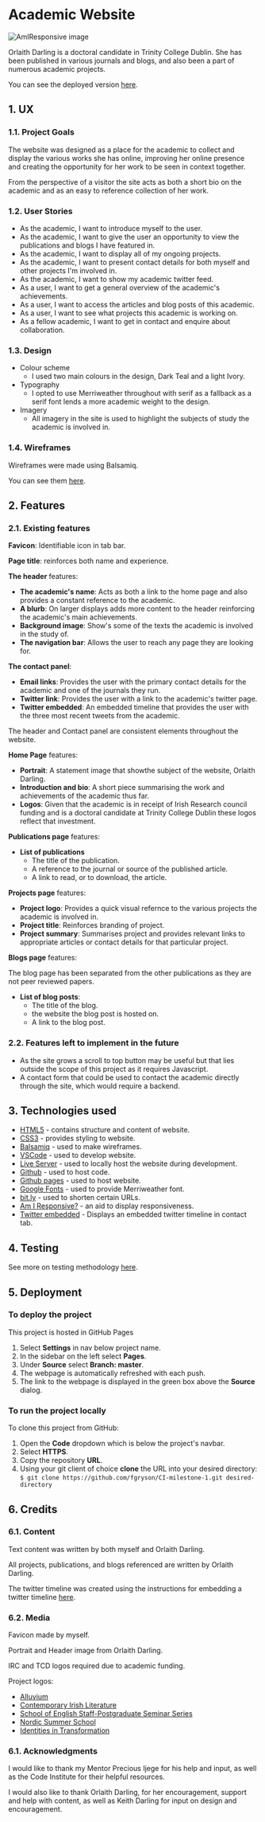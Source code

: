 # Academic Website

![AmIResponsive image](readme-images/amiresponsive.png)

Orlaith Darling is a doctoral candidate in Trinity College Dublin. She has been published in various journals and blogs, and also been a part of numerous academic projects.

You can see the deployed version [here](https://fgryson.github.io/CI-milestone-1/).

## 1. UX

### 1.1. Project Goals

The website was designed as a place for the academic to collect and display the various works she has online, improving her online presence and creating the opportunity for her work to be seen in context together.

From the perspective of a visitor the site acts as both a short bio on the academic and as an easy to reference collection of her work.

### 1.2. User Stories

- As the academic, I want to introduce myself to the user.
- As the academic, I want to give the user an opportunity to view the publications and blogs I have featured in.
- As the academic, I want to display all of my ongoing projects.
- As the academic, I want to present contact details for both myself and other projects I'm involved in.
- As the academic, I want to show my academic twitter feed.
- As a user, I want to get a general overview of the academic's achievements.
- As a user, I want to access the articles and blog posts of this academic.
- As a user, I want to see what projects this academic is working on.
- As a fellow academic, I want to get in contact and enquire about collaboration.

### 1.3. Design
- Colour scheme
  - I used two main colours in the design, Dark Teal and a light Ivory.
- Typography
  - I opted to use Merriweather throughout with serif as a fallback as a serif font lends a more academic weight to the design.
- Imagery
  - All imagery in the site is used to highlight the subjects of study the academic is involved in.

### 1.4. Wireframes

Wireframes were made using Balsamiq.

You can see them [here](readme-images/wireframes/).

## 2. Features

### 2.1. Existing features

**Favicon**: Identifiable icon in tab bar.

**Page title**: reinforces both name and experience.

**The header** features:
- **The academic's name**: Acts as both a link to the home page and also provides a constant reference to the academic.
- **A blurb**: On larger displays adds more content to the header reinforcing the academic's main achievements.
- **Background image**: Show's some of the texts the academic is involved in the study of.
- **The navigation bar**: Allows the user to reach any page they are looking for.

**The contact panel**:
- **Email links**: Provides the user with the primary contact details for the academic and one of the journals they run.
- **Twitter link**: Provides the user with a link to the academic's twitter page.
- **Twitter embedded**: An embedded timeline that provides the user with the three most recent tweets from the academic.

The header and Contact panel are consistent elements throughout the website.

**Home Page** features:
- **Portrait**: A statement image that showthe subject of the website, Orlaith Darling.
- **Introduction and bio**: A short piece summarising the work and achievements of the academic thus far.
- **Logos**: Given that the academic is in receipt of Irish Research council funding and is a doctoral candidate at Trinity College Dublin these logos reflect that investment.

**Publications page** features:
- **List of publications**
  - The title of the publication.
  - A reference to the journal or source of the published article.
  - A link to read, or to download, the article.

**Projects page** features:
- **Project logo**: Provides a quick visual refernce to the various projects the academic is involved in.
- **Project title**: Reinforces branding of project.
- **Project summary**: Summarises project and provides relevant links to appropriate articles or contact details for that particular project.

**Blogs page** features:

  The blog page has been separated from the other publications as they are not peer reviewed papers.

- **List of blog posts**:
  - The title of the blog.
  - the website the blog post is hosted on.
  - A link to the blog post.

### 2.2. Features left to implement in the future

- As the site grows a scroll to top button may be useful but that lies outside the scope of this project as it requires Javascript.
- A contact form that could be used to contact the academic directly through the site, which would require a backend.

## 3. Technologies used

- [HTML5](https://en.wikipedia.org/wiki/HTML) - contains structure and content of website.
- [CSS3](https://en.wikipedia.org/wiki/CSS) - provides styling to website.
- [Balsamiq](https://balsamiq.com/) - used to make wireframes.
- [VSCode](https://code.visualstudio.com/) - used to develop website.
- [Live Server](https://marketplace.visualstudio.com/items?itemName=ritwickdey.LiveServer) - used to locally host the website during development.
- [Github](https://github.com/) - used to host code.
- [Github pages](https://pages.github.com/) - used to host website.
- [Google Fonts](https://fonts.google.com/) - used to provide Merriweather font.
- [bit.ly](https://www.bitly.com) - used to shorten certain URLs.
- [Am I Responsive?](http://ami.responsivedesign.is/) - an aid to display responsiveness.
- [Twitter embedded](https://publish.twitter.com/) - Displays an embedded twitter timeline in contact tab.


## 4. Testing

See more on testing methodology [here](TESTING.md).

## 5. Deployment

### To deploy the project

This project is hosted in GitHub Pages

1. Select **Settings** in nav below project name.
2. In the sidebar on the left select **Pages**.
3. Under **Source** select **Branch: master**.
4. The webpage is automatically refreshed with each push.
5. The link to the webpage is displayed in the green box above the **Source** dialog.

### To run the project locally

To clone this project from GitHub:

1. Open the **Code** dropdown which is below the project's navbar.
2. Select **HTTPS**.
3. Copy the repository **URL**.
4. Using your git client of choice **clone** the URL into your desired directory:
`$ git clone https://github.com/fgryson/CI-milestone-1.git desired-directory`

## 6. Credits

### 6.1. Content

Text content was written by both myself and Orlaith Darling.

All projects, publications, and blogs referenced are written by Orlaith Darling.

The twitter timeline was created using the instructions for embedding a twitter timeline [here](https://developer.twitter.com/en/docs/twitter-for-websites/timelines/overview).

### 6.2. Media

Favicon made by myself.

Portrait and Header image from Orlaith Darling.

IRC and TCD logos required due to academic funding.

Project logos:
- [Alluvium](https://www.alluvium-journal.org/)
- [Contemporary Irish Literature](https://contemporaryirishlit.wordpress.com/)
- [School of English Staff-Postgraduate Seminar Series](https://twitter.com/SeminarsTCD2021)
- [Nordic Summer School](https://narrativeandviolence.com/)
- [Identities in Transformation](https://www.tcd.ie/trinitylongroomhub/research/themes/identities-in-transformation.php)

### 6.1. Acknowledgments

I would like to thank my Mentor Precious Ijege for his help and input, as well as the Code Institute for their helpful resources.

I would also like to thank Orlaith Darling, for her encouragement, support and help with content, as well as Keith Darling for input on design and encouragement.
